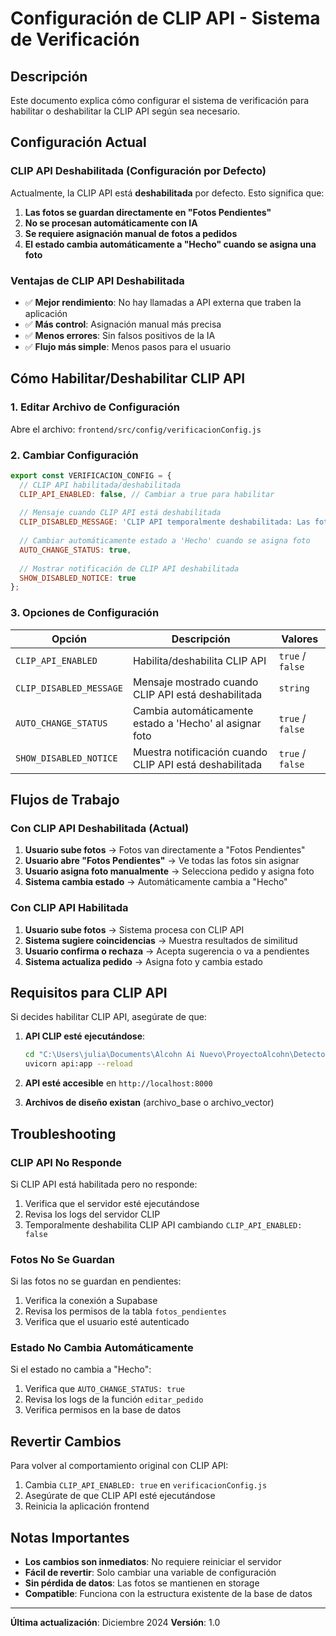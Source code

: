 # Configuración de CLIP API - Sistema de Verificación

## Descripción

Este documento explica cómo configurar el sistema de verificación para habilitar o deshabilitar la CLIP API según sea necesario.

## Configuración Actual

### CLIP API Deshabilitada (Configuración por Defecto)

Actualmente, la CLIP API está **deshabilitada** por defecto. Esto significa que:

1. **Las fotos se guardan directamente en "Fotos Pendientes"**
2. **No se procesan automáticamente con IA**
3. **Se requiere asignación manual de fotos a pedidos**
4. **El estado cambia automáticamente a "Hecho" cuando se asigna una foto**

### Ventajas de CLIP API Deshabilitada

- ✅ **Mejor rendimiento**: No hay llamadas a API externa que traben la aplicación
- ✅ **Más control**: Asignación manual más precisa
- ✅ **Menos errores**: Sin falsos positivos de la IA
- ✅ **Flujo más simple**: Menos pasos para el usuario

## Cómo Habilitar/Deshabilitar CLIP API

### 1. Editar Archivo de Configuración

Abre el archivo: `frontend/src/config/verificacionConfig.js`

### 2. Cambiar Configuración

```javascript
export const VERIFICACION_CONFIG = {
  // CLIP API habilitada/deshabilitada
  CLIP_API_ENABLED: false, // Cambiar a true para habilitar
  
  // Mensaje cuando CLIP API está deshabilitada
  CLIP_DISABLED_MESSAGE: 'CLIP API temporalmente deshabilitada: Las fotos se guardarán en pendientes para asignación manual.',
  
  // Cambiar automáticamente estado a 'Hecho' cuando se asigna foto
  AUTO_CHANGE_STATUS: true,
  
  // Mostrar notificación de CLIP API deshabilitada
  SHOW_DISABLED_NOTICE: true
};
```

### 3. Opciones de Configuración

| Opción | Descripción | Valores |
|--------|-------------|---------|
| `CLIP_API_ENABLED` | Habilita/deshabilita CLIP API | `true` / `false` |
| `CLIP_DISABLED_MESSAGE` | Mensaje mostrado cuando CLIP API está deshabilitada | `string` |
| `AUTO_CHANGE_STATUS` | Cambia automáticamente estado a 'Hecho' al asignar foto | `true` / `false` |
| `SHOW_DISABLED_NOTICE` | Muestra notificación cuando CLIP API está deshabilitada | `true` / `false` |

## Flujos de Trabajo

### Con CLIP API Deshabilitada (Actual)

1. **Usuario sube fotos** → Fotos van directamente a "Fotos Pendientes"
2. **Usuario abre "Fotos Pendientes"** → Ve todas las fotos sin asignar
3. **Usuario asigna foto manualmente** → Selecciona pedido y asigna foto
4. **Sistema cambia estado** → Automáticamente cambia a "Hecho"

### Con CLIP API Habilitada

1. **Usuario sube fotos** → Sistema procesa con CLIP API
2. **Sistema sugiere coincidencias** → Muestra resultados de similitud
3. **Usuario confirma o rechaza** → Acepta sugerencia o va a pendientes
4. **Sistema actualiza pedido** → Asigna foto y cambia estado

## Requisitos para CLIP API

Si decides habilitar CLIP API, asegúrate de que:

1. **API CLIP esté ejecutándose**:
   ```bash
   cd "C:\Users\julia\Documents\Alcohn Ai Nuevo\ProyectoAlcohn\Detector de Sellos"
   uvicorn api:app --reload
   ```

2. **API esté accesible** en `http://localhost:8000`

3. **Archivos de diseño existan** (archivo_base o archivo_vector)

## Troubleshooting

### CLIP API No Responde

Si CLIP API está habilitada pero no responde:

1. Verifica que el servidor esté ejecutándose
2. Revisa los logs del servidor CLIP
3. Temporalmente deshabilita CLIP API cambiando `CLIP_API_ENABLED: false`

### Fotos No Se Guardan

Si las fotos no se guardan en pendientes:

1. Verifica la conexión a Supabase
2. Revisa los permisos de la tabla `fotos_pendientes`
3. Verifica que el usuario esté autenticado

### Estado No Cambia Automáticamente

Si el estado no cambia a "Hecho":

1. Verifica que `AUTO_CHANGE_STATUS: true`
2. Revisa los logs de la función `editar_pedido`
3. Verifica permisos en la base de datos

## Revertir Cambios

Para volver al comportamiento original con CLIP API:

1. Cambia `CLIP_API_ENABLED: true` en `verificacionConfig.js`
2. Asegúrate de que CLIP API esté ejecutándose
3. Reinicia la aplicación frontend

## Notas Importantes

- **Los cambios son inmediatos**: No requiere reiniciar el servidor
- **Fácil de revertir**: Solo cambiar una variable de configuración
- **Sin pérdida de datos**: Las fotos se mantienen en storage
- **Compatible**: Funciona con la estructura existente de la base de datos

---

**Última actualización**: Diciembre 2024
**Versión**: 1.0
